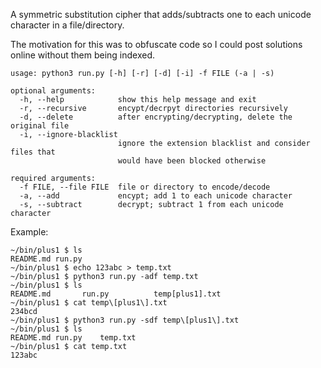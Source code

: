 A symmetric substitution cipher that adds/subtracts one to each unicode character in a file/directory.

The motivation for this was to obfuscate code so I could post solutions online without them being indexed.

```
usage: python3 run.py [-h] [-r] [-d] [-i] -f FILE (-a | -s)

optional arguments:
  -h, --help            show this help message and exit
  -r, --recursive       encypt/decrpyt directories recursively
  -d, --delete          after encrypting/decrypting, delete the original file
  -i, --ignore-blacklist
                        ignore the extension blacklist and consider files that
                        would have been blocked otherwise

required arguments:
  -f FILE, --file FILE  file or directory to encode/decode
  -a, --add             encypt; add 1 to each unicode character
  -s, --subtract        decrypt; subtract 1 from each unicode character
```

Example:

```
~/bin/plus1 $ ls
README.md run.py
~/bin/plus1 $ echo 123abc > temp.txt
~/bin/plus1 $ python3 run.py -adf temp.txt
~/bin/plus1 $ ls
README.md       run.py          temp[plus1].txt
~/bin/plus1 $ cat temp\[plus1\].txt
234bcd
~/bin/plus1 $ python3 run.py -sdf temp\[plus1\].txt
~/bin/plus1 $ ls
README.md run.py    temp.txt
~/bin/plus1 $ cat temp.txt
123abc
```
